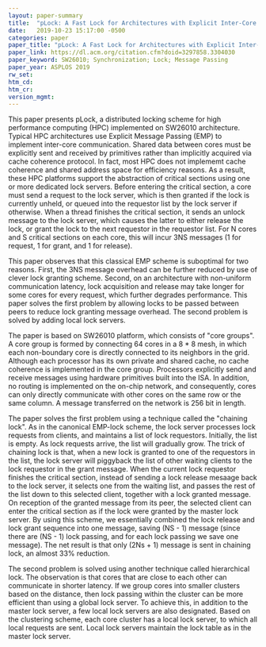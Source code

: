 ```yaml
---
layout: paper-summary
title:  "pLock: A Fast Lock for Architectures with Explicit Inter-Core Message Passing"
date:   2019-10-23 15:17:00 -0500
categories: paper
paper_title: "pLock: A Fast Lock for Architectures with Explicit Inter-Core Message Passing"
paper_link: https://dl.acm.org/citation.cfm?doid=3297858.3304030
paper_keyword: SW26010; Synchronization; Lock; Message Passing
paper_year: ASPLOS 2019
rw_set: 
htm_cd: 
htm_cr: 
version_mgmt: 
---
```


This paper presents pLock, a distributed locking scheme for high performance computing (HPC) implemented on SW26010 architecture.
Typical HPC architectures use Explicit Message Passing (EMP) to implement inter-core communication. Shared data between
cores must be explicitly sent and received by primitives rather than implicitly acquired via cache coherence protocol.
In fact, most HPC does not implememt cache coherence and shared address space for efficiency reasons. As a result, these
HPC platforms support the abstraction of critical sections using one or more dedicated lock servers. Before entering the
critical section, a core must send a request to the lock server, which is then granted if the lock is currently unheld,
or queued into the requestor list by the lock server if otherwise. When a thread finishes the critical section, it
sends an unlock message to the lock server, which causes the latter to either release the lock, or grant the lock
to the next requestor in the requestor list. For N cores and S critical sections on each core, this will incur 3NS
messages (1 for request, 1 for grant, and 1 for release).

This paper observes that this classical EMP scheme is suboptimal for two reasons. First, the 3NS message overhead can
be further reduced by use of clever lock granting scheme. Second, on an architecture with non-uniform communication latency,
lock acquisition and release may take longer for some cores for every request, which further degrades performance. This
paper solves the first problem by allowing locks to be passed between peers to reduce lock granting message overhead. The 
second problem is solved by adding local lock servers.

The paper is based on SW26010 platform, which consists of "core groups". A core group is formed by connecting 64 cores
in a 8 * 8 mesh, in which each non-boundary core is directly connected to its neighbors in the grid. Although each processor 
has its own private and shared cache, no cache coherence is implemented in the core group. Processors explicitly send and 
receive messages using hardware primitives built into the ISA. In addition, no routing is implemented on the on-chip 
network, and consequently, cores can only directly communicate with other cores on the same row or the same column.
A message transferred on the network is 256 bit in length. 

The paper solves the first problem using a technique called the "chaining lock". As in the canonical EMP-lock scheme,
the lock server processes lock requests from clients, and maintains a list of lock requestors. Initially, the list
is empty. As lock requests arrive, the list will gradually grow. The trick of chaining lock is that, when a new lock
is granted to one of the requestors in the list, the lock server will piggyback the list of other waiting clients to the 
lock requestor in the grant message. When the current lock requestor finishes the critical section, instead of sending 
a lock release mesaage back to the lock server, it selects one from the waiting list, and passes the rest of the list
down to this selected client, together with a lock granted message. On reception of the granted message from its peer, 
the selected client can enter the critical section as if the lock were granted by the master lock server. By using this
scheme, we essentially combined the lock release and lock grant sequence into one message, saving (NS - 1) message (since
there are (NS - 1) lock passing, and for each lock passing we save one message). The net result is that only (2Ns + 1) 
message is sent in chaining lock, an almost 33% reduction.

The second problem is solved using another technique called hierarchical lock. The observation is that cores that are 
close to each other can communicate in shorter latency. If we group cores into smaller clusters based on the distance,
then lock passing within the cluster can be more efficient than using a global lock server. To achieve this, in addition
to the master lock server, a few local lock servers are also designated. Based on the clustering scheme, each core cluster 
has a local lock server, to which all local requests are sent. Local lock servers maintain the lock table as in 
the master lock server. 